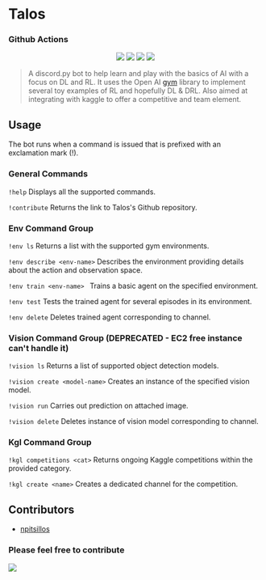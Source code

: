 # Talos

### Github Actions
<p align="center">
    <img src="https://github.com/npitsillos/Talos/workflows/talos-package/badge.svg">
    <img src="https://github.com/npitsillos/Talos/workflows/pr-labeler/badge.svg">
    <img src="https://github.com/npitsillos/Talos/workflows/greetings/badge.svg">
    <img src="https://github.com/npitsillos/Talos/workflows/talos-deploy/badge.svg">
</p>

> A discord.py bot to help learn and play with the basics of AI with a focus on DL and RL.  It uses the Open AI [gym](https://github.com/openai/gym) library to implement several toy examples of RL and hopefully DL & DRL.  Also aimed at integrating with kaggle to offer a competitive and team element.

## Usage
The bot runs when a command is issued that is prefixed with an exclamation mark (!).

### General Commands
```!help``` Displays all the supported commands.

```!contribute``` Returns the link to Talos's Github repository.

### Env Command Group
```!env ls``` Returns a list with the supported gym environments.

```!env describe <env-name>``` Describes the environment providing details about the action and observation space.

```!env train <env-name> ``` Trains a basic agent on the specified environment.

```!env test``` Tests the trained agent for several episodes in its environment.

```!env delete``` Deletes trained agent corresponding to channel.

### Vision Command Group (DEPRECATED - EC2 free instance can't handle it)
```!vision ls``` Returns a list of supported object detection models.

```!vision create <model-name>``` Creates an instance of the specified vision model.

```!vision run``` Carries out prediction on attached image.

```!vision delete``` Deletes instance of vision model corresponding to channel.

### Kgl Command Group
```!kgl competitions <cat>``` Returns ongoing Kaggle competitions within the provided category.

```!kgl create <name>``` Creates a dedicated channel for the competition.

## Contributors
* [npitsillos](https://github.com/npitsillos)

### Please feel free to contribute
<p>
  <a href="http://makeapullrequest.com">
    <img src="https://img.shields.io/badge/PRs-welcome-brightgreen.svg">
  </a>
</p>